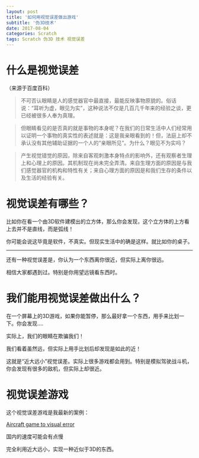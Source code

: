 ```yaml
---
layout: post
title: '如何用视觉误差做出游戏'
subtitle: '伪3D技术'
date: 2017-08-04
categories: Scratch
tags: Scratch 伪3D 技术 视觉误差
---
```



# 什么是视觉误差

（来源于百度百科）

>不可否认眼睛是人的感觉器官中最直接，最能反映事物原貌的。俗话说：“耳听为虚，眼见为实”，这种说法不仅是几百几千年来的经验之谈，更已经被很多人奉为真理。

>但眼睛看见的是否真的就是事物的本身呢？在我们的日常生活中人们经常用以证明一个事物的真实性的表述就是：这是我亲眼看到的！但，法庭上却不承认没有其他辅助证据的一个人的“亲眼所见”。为什么？眼见不为实吗？

>产生视觉错觉的原因，除来自客观刺激本身特点的影响外，还有观察者生理上和心理上的原因。其机制现在尚未完全弄清。来自生理方面的原因是与我们感觉器官的机构和特性有关；来自心理方面的原因是和我们生存的条件以及生活的经验有关。

# 视觉误差有哪些？

比如你在看一个由3D软件建模出的立方体，那么你会发现，这个立方体的上方看上去并不是直线，而是弧线！

你可能会说这毕竟是软件，不真实。但现实生活中的确是这样。就比如你的桌子。

---------------------------------------------------------------------------------------------

还有一种视觉误差是，你认为一个东西离你很近，但实际上离你很远。

相信大家都遇到过。特别是你用望远镜看东西时。

# 我们能用视觉误差做出什么？

在一个屏幕上的3D游戏，如果你能暂停，那么最好拿一个东西，用手来比划一下。你会发现....

实际上，我们的眼睛在欺骗我们！

我们看着虽然远，但实际上用手比划后却发现是如此的近！

这就是“近大远小”视觉误差。实际上很多游戏都会用到。特别是模拟驾驶战斗机，你会发现有很多的敌机，但实际上却很近。

# 视觉误差游戏

这个视觉误差游戏是我最新的案例：

[Aircraft game to visual error](https://scratch.mit.edu/projects/170500647/)

国内的速度可能会有点慢

完全利用近大远小，实现一种近似于3D的东西。
